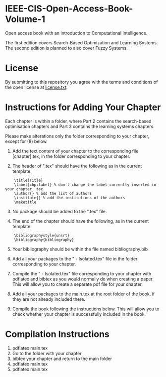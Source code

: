 # IEEE-CIS-Open-Access-Book-Volume-1
Open access book with an introduction to Computational Intelligence.

The first edition covers Search-Based Optimization and Learning Systems. The second edition is planned to also cover Fuzzy Systems.

# License

By submitting to this repository you agree with the terms and conditions of the open license at [license.txt](license.txt).

# Instructions for Adding Your Chapter

Each chapter is within a folder, where Part 2 contains the search-based optimisation chapters and Part 3 contains the learning systems chapters.

Please make alterations only the folder corresponding to your chapter, except for (8) below.

1. Add the text content of your chapter to the corresponding file [chapter].tex, in the folder corresponding to your chapter.

2. The header of "<chapter>.tex" should have the following as in the current template:

```    
	\title{Title}
	\label{chp:label} % don't change the label currently inserted in your chapter .tex
	\author{} % add the list of authors
	\institute{} % add the institutions of the authors
	\maketitle
```

3. No package should be added to the "<chapter>.tex" file.

4. The end of the chapter should have the following, as in the current template:

```
	\bibliographystyle{unsrt}
	\bibliography{bibliography}
```

5. Your bibliography should be within the file named bibliography.bib

6. Add all your packages to the "<chapter> - Isolated.tex" file in the folder corresponding to your chapter.

7. Compile the "<chapter> - Isolated.tex" file corresponding to your chapter with pdflatex and bibtex as you would normally do when creating a paper. This will allow you to create a separate pdf file for your chapter.

8. Add all your packages to the main.tex at the root folder of the book, if they are not already included there.

9. Compile the book following the instructions below. This will allow you to check whether your chapter is successfully included in the book.

# Compilation Instructions

1. pdflatex main.tex
2. Go to the folder with your chapter
3. bibtex your chapter and return to the main folder
4. pdflatex main.tex
5. pdflatex main.tex

